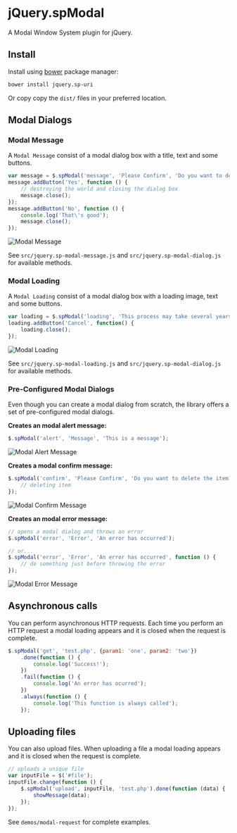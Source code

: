 # jQuery.spModal

A Modal Window System plugin for jQuery.

## Install

Install using [bower](https://github.com/bower/bower) package manager:
```bash
bower install jquery.sp-uri
```
Or copy copy the `dist/` files in your preferred location.

## Modal Dialogs

### Modal Message

A `Modal Message` consist of a modal dialog box with a title, text and some buttons.
```JavaScript
var message = $.spModal('message', 'Please Confirm', 'Do you want to destroy the world?');
message.addButton('Yes', function () {
    // destroying the world and closing the dialog box
    message.close();
});
message.addButton('No', function () {
    console.log('That\'s good');
    message.close();
});
```
![Modal Message](https://cloud.githubusercontent.com/assets/5312427/8513109/4a06badc-235e-11e5-84d3-84f3a35d1570.png)

See `src/jquery.sp-modal-message.js` and `src/jquery.sp-modal-dialog.js` for available methods.

### Modal Loading

A `Modal Loading` consist of a modal dialog box with a loading image, text and some buttons.
```JavaScript
var loading = $.spModal('loading', 'This process may take several years\nPlease be patient...');
loading.addButton('Cancel', function() {
    loading.close();
});
```
![Modal Loading](https://cloud.githubusercontent.com/assets/5312427/8512945/796c42de-2358-11e5-9e36-4cab304fab24.png)

See `src/jquery.sp-modal-loading.js` and `src/jquery.sp-modal-dialog.js` for available methods.

### Pre-Configured Modal Dialogs

Even though you can create a modal dialog from scratch, the library offers a set of pre-configured modal dialogs.

**Creates an modal alert message:**
```JavaScript
$.spModal('alert', 'Message', 'This is a message');
```
![Modal Alert Message](https://cloud.githubusercontent.com/assets/5312427/8512819/1851d5f2-2355-11e5-84c3-20f22be2463e.png)

**Creates a modal confirm message:**
```JavaScript
$.spModal('confirm', 'Please Confirm', 'Do you want to delete the item?', function () {
    // deleting item
});
```
![Modal Confirm Message](https://cloud.githubusercontent.com/assets/5312427/8512978/b25b751e-2359-11e5-8acc-04cc5dd5968e.png)

**Creates an modal error message:**
```JavaScript
// opens a modal dialog and throws an error
$.spModal('error', 'Error', 'An error has occurred');

// or...
$.spModal('error', 'Error', 'An error has occurred', function () {
    // do something just before throwing the error
});
```
![Modal Error Message](https://cloud.githubusercontent.com/assets/5312427/8512899/3a000c30-2357-11e5-9593-c62380339f99.png)

## Asynchronous calls

You can perform asynchronous HTTP requests. Each time you perform an HTTP request a modal loading appears and it is closed when the request is complete.

```JavaScript
$.spModal('get', 'test.php', {param1: 'one', param2: 'two'})
    .done(function () {
        console.log('Success!');
    })
    .fail(function () {
        console.log('An error has ocurred');
    })
    .always(function () {
        console.log('This function is always called');
    });
```

## Uploading files

You can also upload files. When uploading a file a modal loading appears and it is closed when the request is complete.

```JavaScript
// uploads a unique file
var inputFile = $('#file');
inputFile.change(function () {
    $.spModal('upload', inputFile, 'test.php').done(function (data) {
        showMessage(data);
    });
});
```

See `demos/modal-request` for complete examples.

